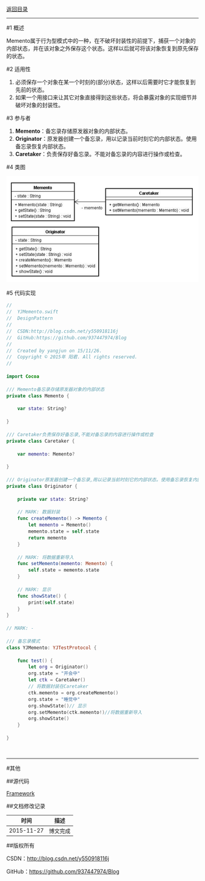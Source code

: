 [返回目录](https://github.com/937447974/Blog/blob/master/架构设计/23设计模式之目录.md)

----------

#1 概述

Memento属于行为型模式中的一种，在不破坏封装性的前提下，捕获一个对象的内部状态，并在该对象之外保存这个状态。这样以后就可将该对象恢复到原先保存的状态。

#2 适用性

1. 必须保存一个对象在某一个时刻的(部分)状态，这样以后需要时它才能恢复到先前的状态。
2. 如果一个用接口来让其它对象直接得到这些状态，将会暴露对象的实现细节并破坏对象的封装性。

#3 参与者

1. **Memento**：备忘录存储原发器对象的内部状态。
2. **Originator**：原发器创建一个备忘录，用以记录当前时刻它的内部状态。使用备忘录恢复内部状态。
3. **Caretaker**：负责保存好备忘录。不能对备忘录的内容进行操作或检查。

#4 类图

![DDl-1](https://raw.githubusercontent.com/937447974/Blog/master/Resources/2015112719.png)

#5 代码实现

```swift
//
//  YJMemento.swift
//  DesignPattern
//
//  CSDN:http://blog.csdn.net/y550918116j
//  GitHub:https://github.com/937447974/Blog
//
//  Created by yangjun on 15/11/26.
//  Copyright © 2015年 阳君. All rights reserved.
//

import Cocoa

/// Memento备忘录存储原发器对象的内部状态
private class Memento {
    
    var state: String?

}

/// Caretaker负责保存好备忘录,不能对备忘录的内容进行操作或检查
private class Caretaker {
    
    var memento: Memento?
    
}

/// Originator原发器创建一个备忘录,用以记录当前时刻它的内部状态。使用备忘录恢复内部状态
private class Originator {
    
    private var state: String?
    
    // MARK: 数据封装
    func createMemento() -> Memento {
        let memento = Memento()
        memento.state = self.state
        return memento
    }
    
    // MARK: 将数据重新导入
    func setMemento(memento: Memento) {
        self.state = memento.state
    }
    
    // MARK: 显示
    func showState() {
        print(self.state)
    }
}

// MARK: -

/// 备忘录模式
class YJMemento: YJTestProtocol {
    
    func test() {
        let org = Originator()
        org.state = "开会中"
        let ctk = Caretaker()
        // 将数据封装在Caretaker
        ctk.memento = org.createMemento()
        org.state = "睡觉中"
        org.showState()// 显示
        org.setMemento(ctk.memento!)//将数据重新导入
        org.showState()
    }
    
}
```

&#160;

----------

#其他

##源代码

[Framework](https://github.com/937447974/Framework)

##文档修改记录

| 时间 | 描述 |
| ---- | ---- |
| 2015-11-27 | 博文完成 |

##版权所有

CSDN：http://blog.csdn.net/y550918116j

GitHub：https://github.com/937447974/Blog